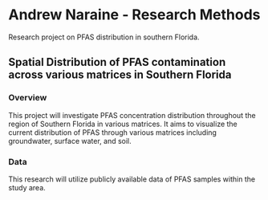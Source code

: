 # Andrew Naraine - Research Methods
Research project on PFAS distribution in southern Florida.

## Spatial Distribution of PFAS contamination across various matrices in Southern Florida

### Overview
This project will investigate PFAS concentration distribution throughout the region of Southern Florida in various matrices. It aims to visualize the current distribution of PFAS through various matrices including groundwater, surface water, and soil.

### Data
This research will utilize publicly available data of PFAS samples within the study area.
